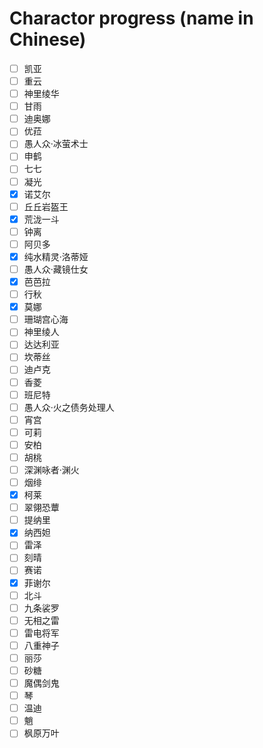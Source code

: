 # Charactor progress (name in Chinese)

- [ ] 凯亚
- [ ] 重云
- [ ] 神里绫华
- [ ] 甘雨
- [ ] 迪奥娜
- [ ] 优菈
- [ ] 愚人众·冰萤术士
- [ ] 申鹤
- [ ] 七七
- [ ] 凝光
- [X] 诺艾尔
- [ ] 丘丘岩盔王
- [X] 荒泷一斗
- [ ] 钟离
- [ ] 阿贝多
- [X] 纯水精灵·洛蒂娅
- [ ] 愚人众·藏镜仕女
- [X] 芭芭拉
- [ ] 行秋
- [X] 莫娜
- [ ] 珊瑚宫心海
- [ ] 神里绫人
- [ ] 达达利亚
- [ ] 坎蒂丝
- [ ] 迪卢克
- [ ] 香菱
- [ ] 班尼特
- [ ] 愚人众·火之债务处理人
- [ ] 宵宫
- [ ] 可莉
- [ ] 安柏
- [ ] 胡桃
- [ ] 深渊咏者·渊火
- [ ] 烟绯
- [X] 柯莱
- [ ] 翠翎恐蕈
- [ ] 提纳里
- [X] 纳西妲
- [ ] 雷泽
- [ ] 刻晴
- [ ] 赛诺
- [X] 菲谢尔
- [ ] 北斗
- [ ] 九条裟罗
- [ ] 无相之雷
- [ ] 雷电将军
- [ ] 八重神子
- [ ] 丽莎
- [ ] 砂糖
- [ ] 魔偶剑鬼
- [ ] 琴
- [ ] 温迪
- [ ] 魈
- [ ] 枫原万叶